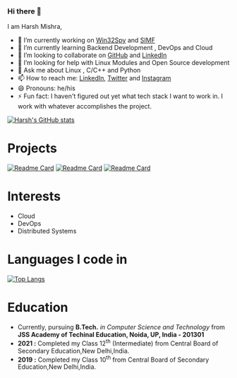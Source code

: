 ### Hi there 👋

<!--
**harsh098/harsh098** is a ✨ _special_ ✨ repository because its `README.md` (this file) appears on your GitHub profile.
-->
I am Harsh Mishra,

- 🔭 I’m currently working on [Win32Spy](https://github.com/harsh098/Win32Spy) and [SIMF](https://github.com/harsh098/simple-in-memory-filesystem) 
- 🌱 I’m currently learning Backend Development , DevOps and Cloud
- 👯 I’m looking to collaborate on [GitHub](https://github.com/harsh098/) and [LinkedIn](https://www.linkedin.com/in/harsh-mishra-b94096144/)
- 🤔 I’m looking for help with Linux Modules and Open Source development
- 💬 Ask me about Linux , C/C++ and Python
- 📫 How to reach me: [LinkedIn](https://www.linkedin.com/in/harsh-mishra-b94096144/), [Twitter](https://twitter.com/harsh_dev8086) and [Instagram](https://instagram.com/harsh.dev8086)
- 😄 Pronouns: he/his
- ⚡ Fun fact: I haven't figured out yet what tech stack I want to work in. I work with whatever accomplishes the project.  
  
  
  
  
[![Harsh's GitHub stats](https://github-readme-stats.vercel.app/api?username=harsh098&show_icons=true,prs&cache_seconds=86400&theme=tokyonight)](https://github.com/harsh098)

  
  

  
# Projects  
 [![Readme Card](https://github-readme-stats.vercel.app/api/pin/?username=harsh098&repo=Win32Spy&theme=nightowl)](https://github.com/harsh098/Win32Spy)
 [![Readme Card](https://github-readme-stats.vercel.app/api/pin/?username=harsh098&repo=simple-in-memory-filesystem&theme=highcontrast)](https://github.com/harsh098/simple-in-memory-filesystem)
 [![Readme Card](https://github-readme-stats.vercel.app/api/pin/?username=harsh098&repo=web-scraper-amazon-&theme=highcontrast)](https://github.com/harsh098/web-scraper-amazon-)  

# Interests
- Cloud
- DevOps
- Distributed Systems  
  
# Languages I code in
[![Top Langs](https://github-readme-stats.vercel.app/api/top-langs/?username=harsh098)](https://github.com/harsh098)  

# Education
- Currently, pursuing **B.Tech.** *in Computer Science and Technology* from **JSS Academy of Techinal Education, Noida, UP, India - 201301**
- **2021 :** Completed my Class 12<sup>th</sup> (Intermediate) from Central Board of Secondary Education,New Delhi,India.
- **2019 :** Completed my Class 10<sup>th</sup> from Central Board of Secondary Education,New Delhi,India.
